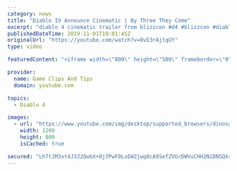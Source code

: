 ```yaml
---
category: news
title: "Diablo IV Announce Cinematic | By Three They Come"
excerpt: "diablo 4 cinematic trailer from blizzcon #d4 #blizzcon #diablo."
publishedDateTime: 2019-11-01T19:01:45Z
originalUrl: "https://youtube.com/watch?v=0vE3rAjtqUY"
type: video

featuredContent: "<iframe width=\"800\" height=\"500\" frameborder=\"0\" src=\"https://www.youtube.com/embed/0vE3rAjtqUY\" allow=\"accelerometer; autoplay; encrypted-media; gyroscope; picture-in-picture\" allowfullscreen></iframe>"

provider:
  name: Game Clips And Tips
  domain: youtube.com

topics:
  - Diablo 4

images:
  - url: "https://www.youtube.com/img/desktop/supported_browsers/dinosaur.png"
    width: 1200
    height: 800
    isCached: true

secured: "Lh7tJM3xt4J3J2QwbX+Oj7PwF0LxEWZjwq0cA9SefZVGrDWVuCHH2NiDNSQks5O7aNS50ZbDcHE8dZxo5sbn0pkybzwqt355YFqJvjWikj1tQja8nD8kAC9LGpYtDWqGpYj25Focer63Xt7YEQuCX6f5rXGb7wXSGgZU34/Pe4Ih8onbUarxv0stITH4eGSfahccBXpOXIRVrmIS6REcuhThgZMgLHVoEwaqVBmuf3IWzuhnzzPCQK7ubTSDDcY+YiSXgKqhl9T8121iYVuGYybXudDUB35IRF7hKM6cHa6ybOHwqgIb3Xo4xNDjQktQwKYmpr3fhKMq9hU0DNIPXymhsfsN+ZR+MJ1CQrRtFzL4ZN7X8QFnG3Qo+iT/JavQtRQinKk2yAESIxij57Ge/w==;3IXZSTtgrJcdw26nh8ZCcQ=="
---
```


